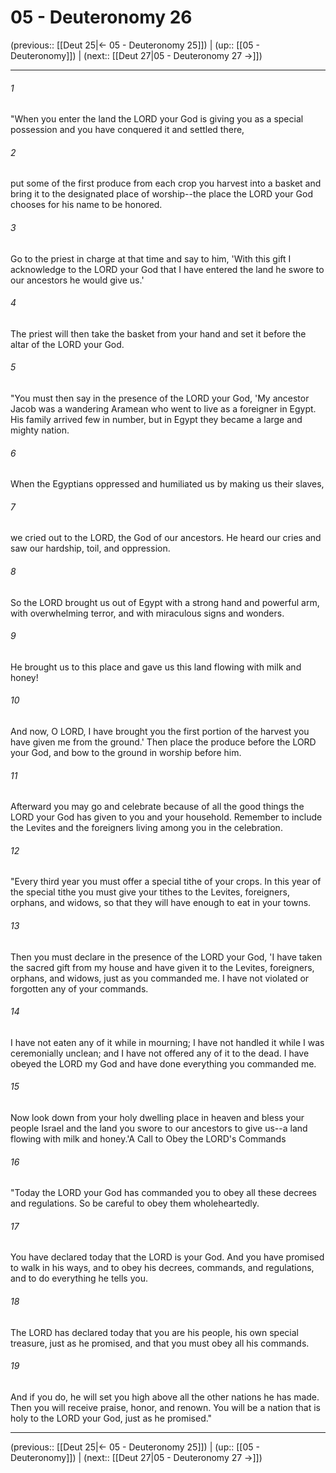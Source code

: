 # 05 - Deuteronomy 26

(previous:: [[Deut 25|← 05 - Deuteronomy 25]]) | (up:: [[05 - Deuteronomy]]) | (next:: [[Deut 27|05 - Deuteronomy 27 →]])

***


###### 1 
"When you enter the land the LORD your God is giving you as a special possession and you have conquered it and settled there, 

###### 2 
put some of the first produce from each crop you harvest into a basket and bring it to the designated place of worship--the place the LORD your God chooses for his name to be honored. 

###### 3 
Go to the priest in charge at that time and say to him, 'With this gift I acknowledge to the LORD your God that I have entered the land he swore to our ancestors he would give us.' 

###### 4 
The priest will then take the basket from your hand and set it before the altar of the LORD your God. 

###### 5 
"You must then say in the presence of the LORD your God, 'My ancestor Jacob was a wandering Aramean who went to live as a foreigner in Egypt. His family arrived few in number, but in Egypt they became a large and mighty nation. 

###### 6 
When the Egyptians oppressed and humiliated us by making us their slaves, 

###### 7 
we cried out to the LORD, the God of our ancestors. He heard our cries and saw our hardship, toil, and oppression. 

###### 8 
So the LORD brought us out of Egypt with a strong hand and powerful arm, with overwhelming terror, and with miraculous signs and wonders. 

###### 9 
He brought us to this place and gave us this land flowing with milk and honey! 

###### 10 
And now, O LORD, I have brought you the first portion of the harvest you have given me from the ground.' Then place the produce before the LORD your God, and bow to the ground in worship before him. 

###### 11 
Afterward you may go and celebrate because of all the good things the LORD your God has given to you and your household. Remember to include the Levites and the foreigners living among you in the celebration. 

###### 12 
"Every third year you must offer a special tithe of your crops. In this year of the special tithe you must give your tithes to the Levites, foreigners, orphans, and widows, so that they will have enough to eat in your towns. 

###### 13 
Then you must declare in the presence of the LORD your God, 'I have taken the sacred gift from my house and have given it to the Levites, foreigners, orphans, and widows, just as you commanded me. I have not violated or forgotten any of your commands. 

###### 14 
I have not eaten any of it while in mourning; I have not handled it while I was ceremonially unclean; and I have not offered any of it to the dead. I have obeyed the LORD my God and have done everything you commanded me. 

###### 15 
Now look down from your holy dwelling place in heaven and bless your people Israel and the land you swore to our ancestors to give us--a land flowing with milk and honey.'A Call to Obey the LORD's Commands 

###### 16 
"Today the LORD your God has commanded you to obey all these decrees and regulations. So be careful to obey them wholeheartedly. 

###### 17 
You have declared today that the LORD is your God. And you have promised to walk in his ways, and to obey his decrees, commands, and regulations, and to do everything he tells you. 

###### 18 
The LORD has declared today that you are his people, his own special treasure, just as he promised, and that you must obey all his commands. 

###### 19 
And if you do, he will set you high above all the other nations he has made. Then you will receive praise, honor, and renown. You will be a nation that is holy to the LORD your God, just as he promised."

***

(previous:: [[Deut 25|← 05 - Deuteronomy 25]]) | (up:: [[05 - Deuteronomy]]) | (next:: [[Deut 27|05 - Deuteronomy 27 →]])
